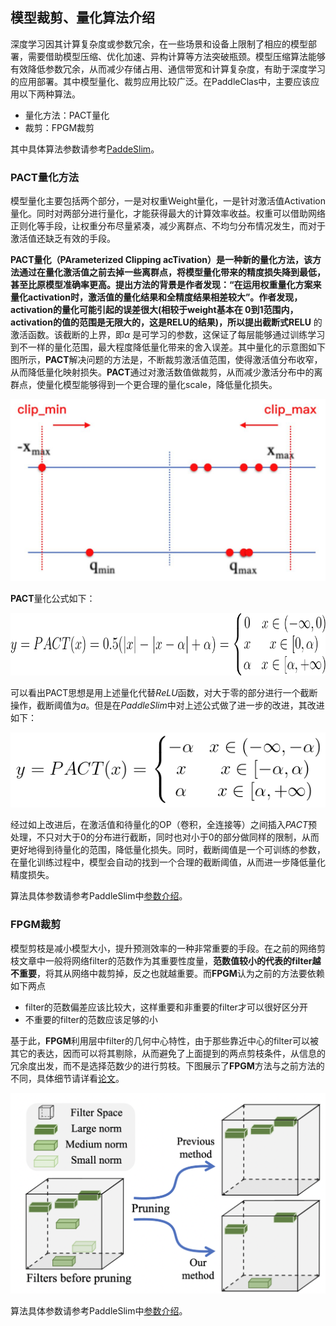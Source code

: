 ## 模型裁剪、量化算法介绍

深度学习因其计算复杂度或参数冗余，在一些场景和设备上限制了相应的模型部署，需要借助模型压缩、优化加速、异构计算等方法突破瓶颈。模型压缩算法能够有效降低参数冗余，从而减少存储占用、通信带宽和计算复杂度，有助于深度学习的应用部署。其中模型量化、裁剪应用比较广泛。在PaddleClas中，主要应该应用以下两种算法。

- 量化方法：PACT量化
- 裁剪：FPGM裁剪

其中具体算法参数请参考[PaddeSlim](https://github.com/PaddlePaddle/PaddleSlim/)。

### PACT量化方法

模型量化主要包括两个部分，一是对权重Weight量化，一是针对激活值Activation量化。同时对两部分进行量化，才能获得最大的计算效率收益。权重可以借助网络正则化等手段，让权重分布尽量紧凑，减少离群点、不均匀分布情况发生，而对于激活值还缺乏有效的手段。

**PACT量化（PArameterized Clipping acTivation）**是一种新的量化方法，该方法通过在量化激活值之前去掉一些离群点，将模型量化带来的精度损失降到最低，甚至比原模型准确率更高。提出方法的背景是作者发现：“在运用权重量化方案来量化activation时，激活值的量化结果和全精度结果相差较大”。作者发现，activation的量化可能引起的误差很大(相较于weight基本在 0到1范围内，activation的值的范围是无限大的，这是RELU的结果)，所以提出**截断式RELU** 的激活函数。该截断的上界，即$α$ 是可学习的参数，这保证了每层能够通过训练学习到不一样的量化范围，最大程度降低量化带来的舍入误差。其中量化的示意图如下图所示，**PACT**解决问题的方法是，不断裁剪激活值范围，使得激活值分布收窄，从而降低量化映射损失。**PACT**通过对激活数值做裁剪，从而减少激活分布中的离群点，使量化模型能够得到一个更合理的量化scale，降低量化损失。

<div align="center">
<img src="./quantization.jpg"  width = "600" />
</div>

**PACT**量化公式如下：

<div align="center">
<img src="./quantization_formula.png"  width = "800" height="100"/>
</div>


可以看出PACT思想是用上述量化代替*ReLU*函数，对大于零的部分进行一个截断操作，截断阈值为$a$。但是在*PaddleSlim*中对上述公式做了进一步的改进，其改进如下：

<div align="center">
<img src="./quantization_formula_slim.png"  width = "550" height="120"/>
</div>


经过如上改进后，在激活值和待量化的OP（卷积，全连接等）之间插入*PACT*预处理，不只对大于0的分布进行截断，同时也对小于0的部分做同样的限制，从而更好地得到待量化的范围，降低量化损失。同时，截断阈值是一个可训练的参数，在量化训练过程中，模型会自动的找到一个合理的截断阈值，从而进一步降低量化精度损失。

算法具体参数请参考PaddleSlim中[参数介绍](https://github.com/PaddlePaddle/PaddleSlim/blob/release/2.0.0/docs/zh_cn/api_cn/dygraph/quanter/qat.rst#qat)。

### FPGM裁剪

模型剪枝是减小模型大小，提升预测效率的一种非常重要的手段。在之前的网络剪枝文章中一般将网络filter的范数作为其重要性度量，**范数值较小的代表的filter越不重要**，将其从网络中裁剪掉，反之也就越重要。而**FPGM**认为之前的方法要依赖如下两点

- filter的范数偏差应该比较大，这样重要和非重要的filter才可以很好区分开
- 不重要的filter的范数应该足够的小

基于此，**FPGM**利用层中filter的几何中心特性，由于那些靠近中心的filter可以被其它的表达，因而可以将其剔除，从而避免了上面提到的两点剪枝条件，从信息的冗余度出发，而不是选择范数少的进行剪枝。下图展示了**FPGM**方法与之前方法的不同，具体细节请详看[论文](https://openaccess.thecvf.com/content_CVPR_2019/papers/He_Filter_Pruning_via_Geometric_Median_for_Deep_Convolutional_Neural_Networks_CVPR_2019_paper.pdf)。

<div align="center">
<img src="./fpgm.png"  width = "600" />
</div>



算法具体参数请参考PaddleSlim中[参数介绍](https://github.com/PaddlePaddle/PaddleSlim/blob/release/2.0.0/docs/zh_cn/api_cn/dygraph/pruners/fpgm_filter_pruner.rst#fpgmfilterpruner)。
